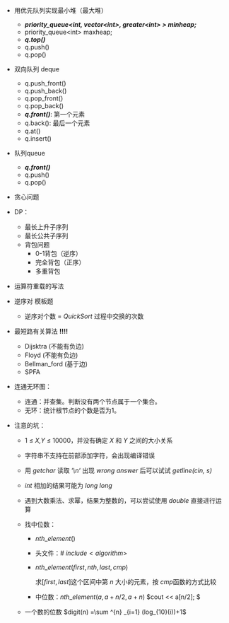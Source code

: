 * 用优先队列实现最小堆（最大堆）
  * ***priority_queue\<int, vector\<int>, greater\<int> > minheap;***
  * priority_queue\<int> maxheap;
  * ***q.top()***
  * q.push()
  * q.pop()

* 双向队列 deque
  * q.push_front()
  * q.push_back()
  * q.pop_front()
  * q.pop_back()
  * ***q.front()***: 第一个元素
  * q.back(): 最后一个元素
  * q.at()
  * q.insert()

* 队列queue
  * ***q.front()***
  * q.push()
  * q.pop()

* 贪心问题

* DP：
  * 最长上升子序列
  * 最长公共子序列
  * 背包问题
    * 0-1背包（逆序）
    * 完全背包（正序）
    * 多重背包

* 运算符重载的写法

* 逆序对 模板题
  * 逆序对个数 = *QuickSort* 过程中交换的次数

* 最短路有关算法 **!!!!** 
  * Dijsktra (不能有负边)
  * Floyd (不能有负边)
  * Bellman_ford (基于边)
  * SPFA

* 连通无环图：

  * 连通：并查集。判断没有两个节点属于一个集合。
  * 无环：统计根节点的个数是否为1。

* 注意的坑：
  * 1 ≤ *X,Y* ≤ 10000，并没有确定 *X* 和 *Y* 之间的大小关系

  * 字符串不支持在前部添加字符，会出现编译错误

  * 用 *getchar* 读取 ‘*\n*‘ 出现 *wrong answer* 后可以试试 *getline(cin, s)* 

  * *int* 相加的结果可能为 *long long*

  * 遇到大数乘法、求幂，结果为整数的，可以尝试使用 *double* 直接进行运算

  * 找中位数：

    * $nth\_element()$

    * 头文件：$\#\ include<algorithm>$

    * $nth\_element(first, nth, last, cmp)$

      求$[first, last]​$这个区间中第 $n​$ 大小的元素，按 $cmp​$ 函数的方式比较

    * 中位数：$nth\_element(a, a+n/2, a+n)$   $cout << a[n/2]; $ 

  * 一个数的位数 $digit(n) =\sum ^{n} _{i=1} (log_{10}(i))+1$


